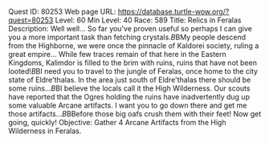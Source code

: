 Quest ID: 80253
Web page URL: https://database.turtle-wow.org/?quest=80253
Level: 60
Min Level: 40
Race: 589
Title: Relics in Feralas
Description: Well well... So far you've proven useful so perhaps I can give you a more important task than fetching crystals.$B$BMy people descend from the Highborne, we were once the pinnacle of Kaldorei society, ruling a great empire… While few traces remain of that here in the Eastern Kingdoms, Kalimdor is filled to the brim with ruins, ruins that have not been looted!$B$BI need you to travel to the jungle of Feralas, once home to the city state of Eldre'thalas. In the area just south of Eldre'thalas there should be some ruins...$B$BI believe the locals call it the High Wilderness. Our scouts have reported that the Ogres holding the ruins have inadvertently dug up some valuable Arcane artifacts. I want you to go down there and get me those artifacts...$B$BBefore those big oafs crush them with their feet! Now get going, quickly!
Objective: Gather 4 Arcane Artifacts from the High Wilderness in Feralas.
